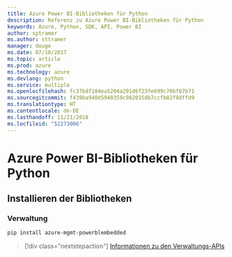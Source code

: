 ```yaml
---
title: Azure Power BI-Bibliotheken für Python
description: Referenz zu Azure Power BI-Bibliotheken für Python
keywords: Azure, Python, SDK, API, Power BI
author: sptramer
ms.author: sttramer
manager: douge
ms.date: 07/10/2017
ms.topic: article
ms.prod: azure
ms.technology: azure
ms.devlang: python
ms.service: multiple
ms.openlocfilehash: fc37bdf184ea5204a291d6f23fe699c70bf87b71
ms.sourcegitcommit: f439ba940d5940359c982015db7ccfb82f9dffd9
ms.translationtype: HT
ms.contentlocale: de-DE
ms.lasthandoff: 11/21/2018
ms.locfileid: "52273006"
---
```

# <a name="azure-powerbi-libraries-for-python"></a>Azure Power BI-Bibliotheken für Python

## <a name="install-the-libraries"></a>Installieren der Bibliotheken


### <a name="management"></a>Verwaltung

```bash
pip install azure-mgmt-powerblembedded
```
> [!div class="nextstepaction"]
> [Informationen zu den Verwaltungs-APIs](/python/api/overview/azure/powerbi/management)